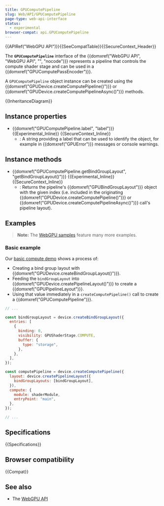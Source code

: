 ```yaml
---
title: GPUComputePipeline
slug: Web/API/GPUComputePipeline
page-type: web-api-interface
status:
  - experimental
browser-compat: api.GPUComputePipeline
---
```


{{APIRef("WebGPU API")}}{{SeeCompatTable}}{{SecureContext_Header}}

The **`GPUComputePipeline`** interface of the {{domxref("WebGPU API", "WebGPU API", "", "nocode")}} represents a pipeline that controls the compute shader stage and can be used in a {{domxref("GPUComputePassEncoder")}}.

A `GPUComputePipeline` object instance can be created using the {{domxref("GPUDevice.createComputePipeline()")}} or {{domxref("GPUDevice.createComputePipelineAsync()")}} methods.

{{InheritanceDiagram}}

## Instance properties

- {{domxref("GPUComputePipeline.label", "label")}} {{Experimental_Inline}} {{SecureContext_Inline}}
  - : A string providing a label that can be used to identify the object, for example in {{domxref("GPUError")}} messages or console warnings.

## Instance methods

- {{domxref("GPUComputePipeline.getBindGroupLayout", "getBindGroupLayout()")}} {{Experimental_Inline}} {{SecureContext_Inline}}
  - : Returns the pipeline's {{domxref("GPUBindGroupLayout")}} object with the given index (i.e. included in the originating {{domxref("GPUDevice.createComputePipeline()")}} or {{domxref("GPUDevice.createComputePipelineAsync()")}} call's pipeline layout).

## Examples

> **Note:** The [WebGPU samples](https://webgpu.github.io/webgpu-samples/) feature many more examples.

### Basic example

Our [basic compute demo](https://mdn.github.io/dom-examples/webgpu-compute-demo/) shows a process of:

- Creating a bind group layout with {{domxref("GPUDevice.createBindGroupLayout()")}}.
- Feeding the `bindGroupLayout` into {{domxref("GPUDevice.createPipelineLayout()")}} to create a {{domxref("GPUPipelineLayout")}}.
- Using that value immediately in a `createComputePipeline()` call to create a {{domxref("GPUComputePipeline")}}.

```js
// ...

const bindGroupLayout = device.createBindGroupLayout({
  entries: [
    {
      binding: 0,
      visibility: GPUShaderStage.COMPUTE,
      buffer: {
        type: "storage",
      },
    },
  ],
});

const computePipeline = device.createComputePipeline({
  layout: device.createPipelineLayout({
    bindGroupLayouts: [bindGroupLayout],
  }),
  compute: {
    module: shaderModule,
    entryPoint: "main",
  },
});

// ...
```

## Specifications

{{Specifications}}

## Browser compatibility

{{Compat}}

## See also

- The [WebGPU API](/en-US/docs/Web/API/WebGPU_API)
